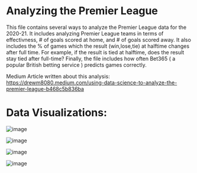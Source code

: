# **Analyzing the Premier League**

This file contains several ways to analyze the Premier League data for the 2020-21. It includes analyzing Premier League teams in terms of effectivness, # of goals scored at home, and # of goals scored away. It also includes the % of games which the result (win,lose,tie) at halftime changes after full time.  For example, if the result is tied at halftime, does the result stay tied after full-time? Finally, the file includes how often Bet365 ( a popular British betting service ) predicts games correctly. 

Medium Article written about this analysis: https://drewm8080.medium.com/using-data-science-to-analyze-the-premier-league-b468c5b836ba


# **Data Visualizations**:
![image](https://user-images.githubusercontent.com/71193439/118333846-755f9280-b4da-11eb-85d2-ecff41a23100.png)

![image](https://user-images.githubusercontent.com/71193439/118333987-bb1c5b00-b4da-11eb-862e-896cc7075347.png)

![image](https://user-images.githubusercontent.com/71193439/118334002-c079a580-b4da-11eb-9b25-c9a60d0dec8a.png)

![image](https://user-images.githubusercontent.com/71193439/118334015-c5d6f000-b4da-11eb-9b8f-95a1b43ff650.png)
